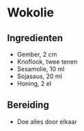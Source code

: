 # Wokolie

## Ingredienten

- Gember, 2 cm
- Knoflook, twee tenen
- Sesamolie, 10 ml
- Sojasaus, 20 ml
- Honing, 2 el

## Bereiding

- Doe alles door elkaar
